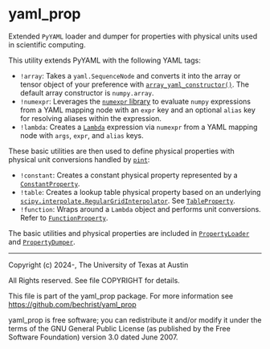 # yaml_prop
Extended `PyYAML` loader and dumper for properties with physical units used in scientific computing.

This utility extends PyYAML with the following YAML tags:
- `!array`: Takes a `yaml.SequenceNode` and converts it into the array or tensor object of your preference with [`array_yaml_constructor()`](/yaml_prop/math.py). The default array constructor is `numpy.array`.
- `!numexpr`: Leverages the [`numexpr` library](https://github.com/pydata/numexpr) to evaluate `numpy` expressions from a YAML mapping node with an `expr` key and an optional `alias` key for resolving aliases within the expression.
- `!lambda`: Creates a [`Lambda`](/yaml_prop/math.py) expression via `numexpr` from a YAML mapping node with `args`, `expr`, and `alias` keys.

These basic utilities are then used to define physical properties with physical unit conversions handled by [`pint`](https://github.com/hgrecco/pint):
- `!constant`: Creates a constant physical property represented by a [`ConstantProperty`](/yaml_prop/properties.py).
- `!table`: Creates a lookup table physical property based on an underlying [`scipy.interpolate.RegularGridInterpolator`](https://docs.scipy.org/doc/scipy/reference/generated/scipy.interpolate.RegularGridInterpolator.html). See [`TableProperty`](/yaml_prop/properties.py).
- `!function`: Wraps around a `Lambda` object and performs unit conversions. Refer to [`FunctionProperty`](/yaml_prop/properties.py).

The basic utilities and physical properties are included in [`PropertyLoader`](/yaml_prop/main.py) and [`PropertyDumper`](/yaml_prop/main.py).

---

Copyright (c) 2024-, The University of Texas at Austin

All Rights reserved.
See file COPYRIGHT for details.

This file is part of the yaml_prop package. For more information see
https://github.com/bechrist/yaml_prop

yaml_prop is free software; you can redistribute it and/or modify it under the terms of the GNU General Public License (as published by the Free Software Foundation) version 3.0 dated June 2007.

